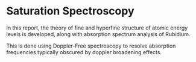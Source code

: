 # Saturation Spectroscopy

In this report, the theory of fine and hyperfine structure of atomic energy levels
is developed, along with absorption spectrum analysis of Rubidium.

This is done using Doppler-Free spectroscopy to resolve absorption 
frequencies typically obscured by doppler broadening effects.

